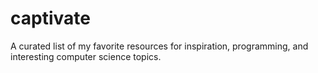 # captivate
A curated list of my favorite resources for inspiration, programming, and interesting computer science topics.
